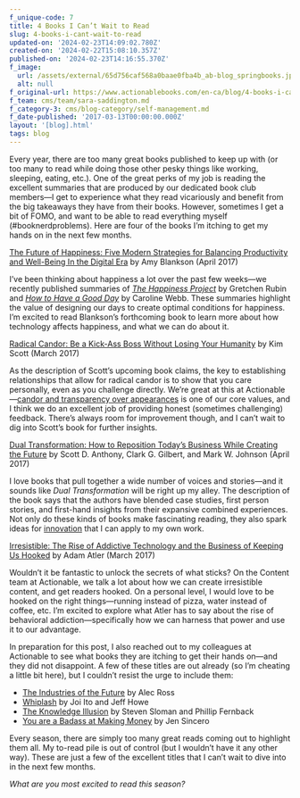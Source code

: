 ```yaml
---
f_unique-code: 7
title: 4 Books I Can’t Wait to Read
slug: 4-books-i-cant-wait-to-read
updated-on: '2024-02-23T14:09:02.780Z'
created-on: '2024-02-22T15:08:10.357Z'
published-on: '2024-02-23T14:16:55.370Z'
f_image:
  url: /assets/external/65d756caf568a0baae0fba4b_ab-blog_springbooks.jpeg
  alt: null
f_original-url: https://www.actionablebooks.com/en-ca/blog/4-books-i-cant-wait-to-read/
f_team: cms/team/sara-saddington.md
f_category-3: cms/blog-category/self-management.md
f_date-published: '2017-03-13T00:00:00.000Z'
layout: '[blog].html'
tags: blog
---
```


Every year, there are too many great books published to keep up with (or too many to read while doing those other pesky things like working, sleeping, eating, etc.). One of the great perks of my job is reading the excellent summaries that are produced by our dedicated book club members—I get to experience what they read vicariously and benefit from the big takeaways they have from their books. However, sometimes I get a bit of FOMO, and want to be able to read everything myself (#booknerdproblems). Here are four of the books I’m itching to get my hands on in the next few months.

[The Future of Happiness: Five Modern Strategies for Balancing Productivity and Well-Being In the Digital Era](http://amzn.to/2nfE1t0) by Amy Blankson (April 2017)

I’ve been thinking about happiness a lot over the past few weeks—we recently published summaries of [_The Happiness Project_](https://www.actionablebooks.com/en-ca/summaries/the-happiness-project-2/) by Gretchen Rubin and [_How to Have a Good Day_](https://www.actionablebooks.com/en-ca/summaries/how-to-have-a-good-day/) by Caroline Webb. These summaries highlight the value of designing our days to create optimal conditions for happiness. I’m excited to read Blankson’s forthcoming book to learn more about how technology affects happiness, and what we can do about it.

[Radical Candor: Be a Kick-Ass Boss Without Losing Your Humanity](http://amzn.to/2mSsSgV) by Kim Scott (March 2017)

As the description of Scott’s upcoming book claims, the key to establishing relationships that allow for radical candor is to show that you care personally, even as you challenge directly. We’re great at this at Actionable—[candor and transparency over appearances](https://actionable.co/how/our-culture/) is one of our core values, and I think we do an excellent job of providing honest (sometimes challenging) feedback. There’s always room for improvement though, and I can’t wait to dig into Scott’s book for further insights.

[Dual Transformation: How to Reposition Today’s Business While Creating the Future](http://amzn.to/2n1ibJf) by Scott D. Anthony, Clark G. Gilbert, and Mark W. Johnson (April 2017)

I love books that pull together a wide number of voices and stories—and it sounds like _Dual Transformation_ will be right up my alley. The description of the book says that the authors have blended case studies, first person stories, and first-hand insights from their expansive combined experiences. Not only do these kinds of books make fascinating reading, they also spark ideas for [innovation](https://www.actionablebooks.com/en-ca/summaries/the-little-black-book-of-innovation/) that I can apply to my own work.

[Irresistible: The Rise of Addictive Technology and the Business of Keeping Us Hooked](https://www.amazon.com/Irresistible-Addictive-Technology-Business-Keeping/dp/1594206643/ref=as_li_ss_tl?ie=UTF8&qid=1484417808&sr=8-1&keywords=adam+alter&linkCode=sl1&tag=jdasl-20&linkId=9659c9d9be9f355708794ac495c9390e) by Adam Atler (March 2017)

Wouldn’t it be fantastic to unlock the secrets of what sticks? On the Content team at Actionable, we talk a lot about how we can create irresistible content, and get readers hooked. On a personal level, I would love to be hooked on the right things—running instead of pizza, water instead of coffee, etc. I’m excited to explore what Atler has to say about the rise of behavioral addiction—specifically how we can harness that power and use it to our advantage.

In preparation for this post, I also reached out to my colleagues at Actionable to see what books they are itching to get their hands on—and they did not disappoint. A few of these titles are out already (so I’m cheating a little bit here), but I couldn’t resist the urge to include them:

*   [The Industries of the Future](http://amzn.to/2nwHQ97) by Alec Ross
*   [Whiplash](http://amzn.to/2nlU6ua) by Joi Ito and Jeff Howe
*   [The Knowledge Illusion](http://amzn.to/2n17o1C) by Steven Sloman and Phillip Fernback
*   [You are a Badass at Making Money](http://amzn.to/2n15LB8) by Jen Sincero

Every season, there are simply too many great reads coming out to highlight them all. My to-read pile is out of control (but I wouldn’t have it any other way). These are just a few of the excellent titles that I can’t wait to dive into in the next few months.

_What are you most excited to read this season?_

